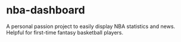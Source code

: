 # nba-dashboard
A personal passion project to easily display NBA statistics and news. Helpful for first-time fantasy basketball players.
